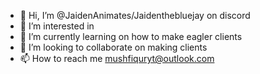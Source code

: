 - 👋 Hi, I’m @JaidenAnimates/Jaidenthebluejay on discord
- 👀 I’m interested in 
- 🌱 I’m currently learning on how to make eagler clients
- 💞️ I’m looking to collaborate on making clients
- 📫 How to reach me mushfiquryt@outlook.com

<!---
JaidenAnimates/JaidenAnimates is a ✨ special ✨ repository because its `README.md` (this file) appears on your GitHub profile.
You can click the Preview link to take a look at your changes.
--->
